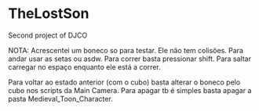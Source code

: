 # TheLostSon
Second project of DJCO

NOTA:
Acrescentei um boneco so para testar. Ele não tem colisões.
Para andar usar as setas ou asdw. Para correr basta pressionar shift. Para saltar carregar no espaço enquanto ele está a correr.

Para voltar ao estado anterior (com o cubo) basta alterar o boneco pelo cubo nos scripts da Main Camera.
Para apagar tb é simples basta apagar a pasta Medieval_Toon_Character.
